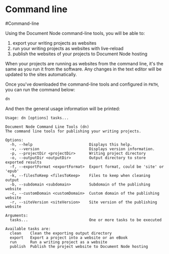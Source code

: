 # Command line

#Command-line

Using the Document Node command-line tools, you will be able to:

1. export your writing projects as websites
1. run your writing projects as websites with live-reload
1. publish the websites of your projects to Document Node hosting

When your projects are running as websites from the command line, it's the same as you run it from the software. Any changes in the text editor will be updated to the sites automatically.

Once you've downloaded the command-line tools and configured in `PATH`, you can run the command below:

```Bash
dn
```

And then the general usage information will be printed:

```
Usage: dn [options] tasks...

Document Node Command Line Tools (dn)
The command line tools for publishing your writing projects.

Options:
  -h, --help                         Displays this help.
  -v, --version                      Displays version information.
  -p, --projectDir <projectDir>      Writing project directory
  -o, --outputDir <outputDir>        Output directory to store exported results
  -f, --exportFormat <exportFormat>  Export format, could be 'site' or 'epub'
  -k, --filesToKeep <filesToKeep>    Files to keep when cleaning output
  -b, --subdomain <subdomain>        Subdomain of the publishing website
  -c, --customDomain <customDomain>  Custom domain of the publishing website
  -r, --siteVersion <siteVersion>    Site version of the publishing website

Arguments:
  tasks...                           One or more tasks to be executed

Available tasks are:
  clean    Clean the exporting output directory
  export   Export a project into a website or an eBook
  run      Run a writing project as a website
  publish  Publish the project website to Document Node hosting
```